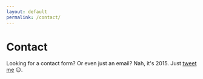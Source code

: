 ```yaml
---
layout: default
permalink: /contact/
---
```


# Contact

Looking for a contact form? Or even just an email? Nah, it's 2015. Just [tweet me](https://twitter.com/intent/tweet?screen_name=DavidDarnes) :wink:.